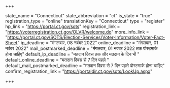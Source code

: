 +++

state_name = "Connecticut"
state_abbreviation = "ct"
is_state = "true"
registration_type = "online"
translationKey = "Connecticut"
type = "register"
hp_link = "https://portal.ct.gov/sots"
registration_link = "https://voterregistration.ct.gov/OLVR/welcome.do"
more_info_link = "https://portal.ct.gov/SOTS/Election-Services/Voter-Information/Voter-Fact-Sheet"
ip_deadline = "मंगलवार, 08 नवंबर 2022"
online_deadline = "मंगलवार, 01 नवंबर 2022"
mail_postmarked_deadline = "मंगलवार, 01 नवंबर 2022 तक पोस्टमार्क होना चाहिए"
default_ip_deadline = "मतदान दिवस तक और मतदान के दिन भी "
default_online_deadline = "मतदान दिवस से 7 दिन पहले "
default_mail_postmarked_deadline = "मतदान दिवस से 7 दिन पहले पोस्टमार्क होना चाहिए"
confirm_registration_link = "https://portaldir.ct.gov/sots/LookUp.aspx"

+++
